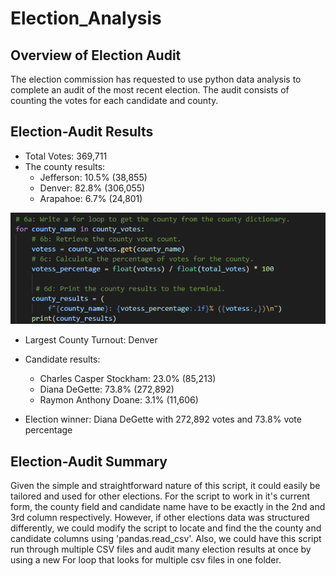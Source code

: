 # Election_Analysis

## Overview of Election Audit
The election commission has requested to use python data analysis to complete an audit of the most recent election. The audit consists of counting the votes for each candidate and county. 


## Election-Audit Results

- Total Votes: 369,711
- The county results:
  - Jefferson: 10.5% (38,855)
  - Denver: 82.8% (306,055)
  - Arapahoe: 6.7% (24,801)

![](https://github.com/mpfraser7/Election_Analysis/blob/main/Analysis/County%20Votes%20Code.png)

- Largest County Turnout: Denver

- Candidate results:
  - Charles Casper Stockham: 23.0% (85,213)
  - Diana DeGette: 73.8% (272,892)
  - Raymon Anthony Doane: 3.1% (11,606)

- Election winner: Diana DeGette with 272,892 votes and 73.8% vote percentage

## Election-Audit Summary
Given the simple and straightforward nature of this script, it could easily be tailored and used for other elections. For the script to work in it's current form, the county field and candidate name have to be exactly in the 2nd and 3rd column respectively. However, if other elections data was structured differently, we could modify the script to locate and find the the county and candidate columns using 'pandas.read_csv'. Also, we could have this script run through multiple CSV files and audit many election results at once by using a new For loop that looks for multiple csv files in one folder.


